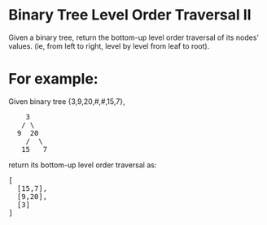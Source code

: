 # Binary Tree Level Order Traversal II 
Given a binary tree, return the bottom-up level order traversal of its nodes' values. (ie, from left to right, level by level from leaf to root).

# For example:
Given binary tree {3,9,20,#,#,15,7},
<pre>
    3
   / \
  9  20
    /  \
   15   7
</pre>

return its bottom-up level order traversal as:
<pre>
[
  [15,7],
  [9,20],
  [3]
]
</pre>
